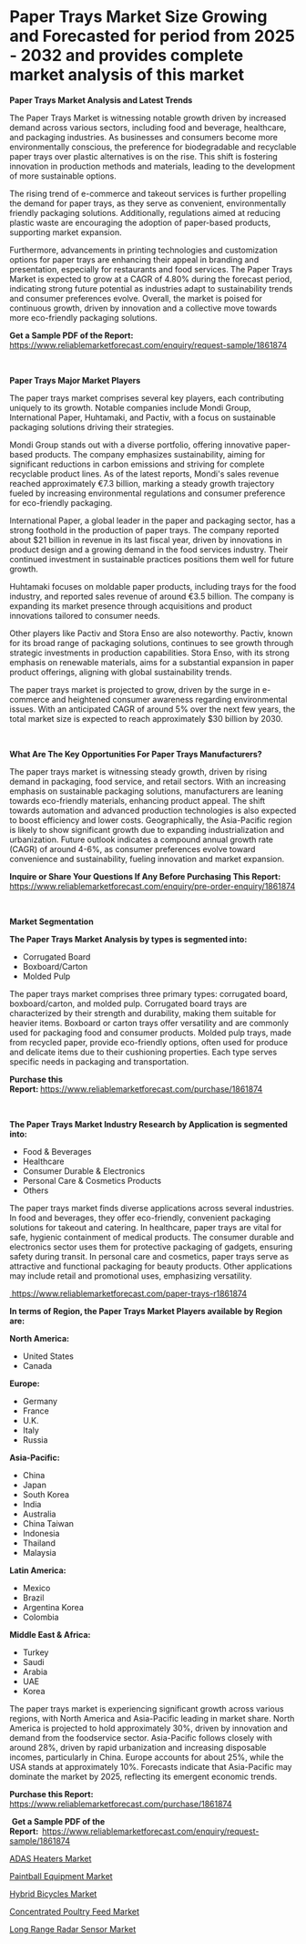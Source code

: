 <p><h1>Paper Trays Market Size Growing and Forecasted for period from 2025 - 2032 and provides complete market analysis of this market</h1></p><p><strong>Paper Trays Market Analysis and Latest Trends</strong></p>
<p><p>The Paper Trays Market is witnessing notable growth driven by increased demand across various sectors, including food and beverage, healthcare, and packaging industries. As businesses and consumers become more environmentally conscious, the preference for biodegradable and recyclable paper trays over plastic alternatives is on the rise. This shift is fostering innovation in production methods and materials, leading to the development of more sustainable options.</p><p>The rising trend of e-commerce and takeout services is further propelling the demand for paper trays, as they serve as convenient, environmentally friendly packaging solutions. Additionally, regulations aimed at reducing plastic waste are encouraging the adoption of paper-based products, supporting market expansion. </p><p>Furthermore, advancements in printing technologies and customization options for paper trays are enhancing their appeal in branding and presentation, especially for restaurants and food services. The Paper Trays Market is expected to grow at a CAGR of 4.80% during the forecast period, indicating strong future potential as industries adapt to sustainability trends and consumer preferences evolve. Overall, the market is poised for continuous growth, driven by innovation and a collective move towards more eco-friendly packaging solutions.</p></p>
<p><strong>Get a Sample PDF of the Report:&nbsp;</strong> <a href="https://www.reliablemarketforecast.com/enquiry/request-sample/1861874?utm_campaign=1875&utm_medium=2&utm_source=Github&utm_content=ia&utm_term=05022025&utm_id=paper-trays">https://www.reliablemarketforecast.com/enquiry/request-sample/1861874</a></p>
<p>&nbsp;</p>
<p><strong>Paper Trays Major Market Players</strong></p>
<p><p>The paper trays market comprises several key players, each contributing uniquely to its growth. Notable companies include Mondi Group, International Paper, Huhtamaki, and Pactiv, with a focus on sustainable packaging solutions driving their strategies. </p><p>Mondi Group stands out with a diverse portfolio, offering innovative paper-based products. The company emphasizes sustainability, aiming for significant reductions in carbon emissions and striving for complete recyclable product lines. As of the latest reports, Mondi's sales revenue reached approximately €7.3 billion, marking a steady growth trajectory fueled by increasing environmental regulations and consumer preference for eco-friendly packaging.</p><p>International Paper, a global leader in the paper and packaging sector, has a strong foothold in the production of paper trays. The company reported about $21 billion in revenue in its last fiscal year, driven by innovations in product design and a growing demand in the food services industry. Their continued investment in sustainable practices positions them well for future growth.</p><p>Huhtamaki focuses on moldable paper products, including trays for the food industry, and reported sales revenue of around €3.5 billion. The company is expanding its market presence through acquisitions and product innovations tailored to consumer needs.</p><p>Other players like Pactiv and Stora Enso are also noteworthy. Pactiv, known for its broad range of packaging solutions, continues to see growth through strategic investments in production capabilities. Stora Enso, with its strong emphasis on renewable materials, aims for a substantial expansion in paper product offerings, aligning with global sustainability trends.</p><p>The paper trays market is projected to grow, driven by the surge in e-commerce and heightened consumer awareness regarding environmental issues. With an anticipated CAGR of around 5% over the next few years, the total market size is expected to reach approximately $30 billion by 2030.</p></p>
<p>&nbsp;</p>
<p><strong>What Are The Key Opportunities For Paper Trays Manufacturers?</strong></p>
<p><p>The paper trays market is witnessing steady growth, driven by rising demand in packaging, food service, and retail sectors. With an increasing emphasis on sustainable packaging solutions, manufacturers are leaning towards eco-friendly materials, enhancing product appeal. The shift towards automation and advanced production technologies is also expected to boost efficiency and lower costs. Geographically, the Asia-Pacific region is likely to show significant growth due to expanding industrialization and urbanization. Future outlook indicates a compound annual growth rate (CAGR) of around 4-6%, as consumer preferences evolve toward convenience and sustainability, fueling innovation and market expansion.</p></p>
<p><strong>Inquire or Share Your Questions If Any Before Purchasing This Report:</strong> <a href="https://www.reliablemarketforecast.com/enquiry/pre-order-enquiry/1861874?utm_campaign=1875&utm_medium=2&utm_source=Github&utm_content=ia&utm_term=05022025&utm_id=paper-trays">https://www.reliablemarketforecast.com/enquiry/pre-order-enquiry/1861874</a></p>
<p>&nbsp;</p>
<p><strong>Market Segmentation</strong></p>
<p><strong>The Paper Trays Market Analysis by types is segmented into:</strong></p>
<p><ul><li>Corrugated Board</li><li>Boxboard/Carton</li><li>Molded Pulp</li></ul></p>
<p><p>The paper trays market comprises three primary types: corrugated board, boxboard/carton, and molded pulp. Corrugated board trays are characterized by their strength and durability, making them suitable for heavier items. Boxboard or carton trays offer versatility and are commonly used for packaging food and consumer products. Molded pulp trays, made from recycled paper, provide eco-friendly options, often used for produce and delicate items due to their cushioning properties. Each type serves specific needs in packaging and transportation.</p></p>
<p><strong>Purchase this Report:&nbsp;</strong><a href="https://www.reliablemarketforecast.com/purchase/1861874?utm_campaign=1875&utm_medium=2&utm_source=Github&utm_content=ia&utm_term=05022025&utm_id=paper-trays">https://www.reliablemarketforecast.com/purchase/1861874</a></p>
<p>&nbsp;</p>
<p><strong>The Paper Trays Market Industry Research by Application is segmented into:</strong></p>
<p><ul><li>Food & Beverages</li><li>Healthcare</li><li>Consumer Durable & Electronics</li><li>Personal Care & Cosmetics Products</li><li>Others</li></ul></p>
<p><p>The paper trays market finds diverse applications across several industries. In food and beverages, they offer eco-friendly, convenient packaging solutions for takeout and catering. In healthcare, paper trays are vital for safe, hygienic containment of medical products. The consumer durable and electronics sector uses them for protective packaging of gadgets, ensuring safety during transit. In personal care and cosmetics, paper trays serve as attractive and functional packaging for beauty products. Other applications may include retail and promotional uses, emphasizing versatility.</p></p>
<p><a href="https://www.reliablemarketforecast.com/paper-trays-r1861874?utm_campaign=1875&utm_medium=2&utm_source=Github&utm_content=ia&utm_term=05022025&utm_id=paper-trays">&nbsp;https://www.reliablemarketforecast.com/paper-trays-r1861874</a></p>
<p><strong>In terms of Region, the Paper Trays Market Players available by Region are:</strong></p>
<p>
    <p> <strong> North America: </strong>
        <ul>
            <li>United States</li>
            <li>Canada</li>
        </ul>
        </p> 
    <p> <strong> Europe: </strong>
        <ul>
            <li>Germany</li>
            <li>France</li>
            <li>U.K.</li>
            <li>Italy</li>
            <li>Russia</li>
        </ul>
        </p> 
    <p> <strong> Asia-Pacific: </strong>
        <ul>
            <li>China</li>
            <li>Japan</li>
            <li>South Korea</li>
            <li>India</li>
            <li>Australia</li>
            <li>China Taiwan</li>
            <li>Indonesia</li>
            <li>Thailand</li>
            <li>Malaysia</li>
        </ul>
        </p> 
    <p> <strong> Latin America: </strong>
        <ul>
            <li>Mexico</li>
            <li>Brazil</li>
            <li>Argentina Korea</li>
            <li>Colombia</li>
        </ul>
        </p> 
    <p> <strong> Middle East & Africa: </strong>
        <ul>
            <li>Turkey</li>
            <li>Saudi</li>
            <li>Arabia</li>
            <li>UAE</li>
            <li>Korea</li>
        </ul>
    </p>
    </p>
<p><p>The paper trays market is experiencing significant growth across various regions, with North America and Asia-Pacific leading in market share. North America is projected to hold approximately 30%, driven by innovation and demand from the foodservice sector. Asia-Pacific follows closely with around 28%, driven by rapid urbanization and increasing disposable incomes, particularly in China. Europe accounts for about 25%, while the USA stands at approximately 10%. Forecasts indicate that Asia-Pacific may dominate the market by 2025, reflecting its emergent economic trends.</p></p>
<p><strong>Purchase this Report: </strong><a href="https://www.reliablemarketforecast.com/purchase/1861874?utm_campaign=1875&utm_medium=2&utm_source=Github&utm_content=ia&utm_term=05022025&utm_id=paper-trays">https://www.reliablemarketforecast.com/purchase/1861874</a></p>
<p>&nbsp;<strong>Get a Sample PDF of the Report:&nbsp;&nbsp;</strong><a href="https://www.reliablemarketforecast.com/enquiry/request-sample/1861874?utm_campaign=1875&utm_medium=2&utm_source=Github&utm_content=ia&utm_term=05022025&utm_id=paper-trays">https://www.reliablemarketforecast.com/enquiry/request-sample/1861874</a></p>
<p><strong></strong></p>
<p><p><a href="https://www.linkedin.com/pulse/adas-heaters-market-booms-8-growth-rate-2032-key-drivers-lkref?utm_campaign=1875&utm_medium=2&utm_source=Github&utm_content=ia&utm_term=05022025&utm_id=paper-trays">ADAS Heaters Market</a></p><p><a href="https://github.com/nemcemakoi/Market-Research-Report-List-1/blob/main/paintball-equipment-market.md?utm_campaign=1875&utm_medium=2&utm_source=Github&utm_content=ia&utm_term=05022025&utm_id=paper-trays">Paintball Equipment Market</a></p><p><a href="https://github.com/rushanday/Market-Research-Report-List-1/blob/main/hybrid-bicycles-market.md?utm_campaign=1875&utm_medium=2&utm_source=Github&utm_content=ia&utm_term=05022025&utm_id=paper-trays">Hybrid Bicycles Market</a></p><p><a href="https://www.linkedin.com/pulse/comprehensive-concentrated-poultry-feed-market-outlook-pun4e?utm_campaign=1875&utm_medium=2&utm_source=Github&utm_content=ia&utm_term=05022025&utm_id=paper-trays">Concentrated Poultry Feed Market</a></p><p><a href="https://www.linkedin.com/pulse/long-range-radar-sensor-market-analysis-industry-share-trends-tvrdf?utm_campaign=1875&utm_medium=2&utm_source=Github&utm_content=ia&utm_term=05022025&utm_id=paper-trays">Long Range Radar Sensor Market</a></p></p>